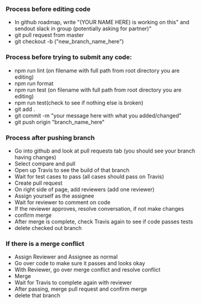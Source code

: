 ### Process before editing code
- In github roadmap, write "(YOUR NAME HERE) is working on this" and sendout slack in group (potentially asking for partner)"
- git pull request from master
- git checkout -b ("new_branch_name_here")

### Process before trying to submit any code:
- npm run lint (on filename with full path from root directory you are editing)
- npm run format
- npm run test (on filename with full path from root directory you are editing)
- npm run test(check to see if nothing else is broken)
- git add .
- git commit -m "your message here with what you added/changed"
- git push origin "branch_name_here"

### Process after pushing branch
- Go into github and look at pull requests tab (you should see your branch having changes)
- Select compare and pull
- Open up Travis to see the build of that branch
- Wait for test cases to pass (all cases should pass on Travis)
- Create pull request
- On right side of page, add reviewers (add one reviewer)
- Assign yourself as the assignee
- Wait for reviewer to comment on code
- If the reviewer approves, resolve conversation, if not make changes
- confirm merge
- After merge is complete, check Travis again to see if code passes tests
- delete checked out branch

### If there is a merge conflict
- Assign Reviewer and Assignee as normal
- Go over code to make sure it passes and looks okay
- With Reviewer, go over merge conflict and resolve conflict
- Merge
- Wait for Travis to complete again with reviewer
- After passing, merge pull request and confirm merge
- delete that branch
